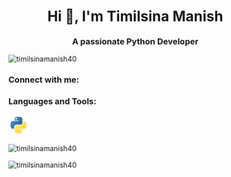 <h1 align="center">Hi 👋, I'm Timilsina Manish</h1>
<h3 align="center">A passionate Python Developer</h3>

<p align="left"> <img src="https://komarev.com/ghpvc/?username=timilsinamanish40&label=Profile%20views&color=0e75b6&style=flat" alt="timilsinamanish40" /> </p>

<h3 align="left">Connect with me:</h3>
<p align="left">
</p>

<h3 align="left">Languages and Tools:</h3>
<p align="left"> <a href="https://www.python.org" target="_blank" rel="noreferrer"> <img src="https://raw.githubusercontent.com/devicons/devicon/master/icons/python/python-original.svg" alt="python" width="40" height="40"/> </a> </p>

<p><img align="center" src="https://github-readme-stats.vercel.app/api/top-langs?username=timilsinamanish40&show_icons=true&locale=en&layout=compact" alt="timilsinamanish40" /></p>

<p><img align="center" src="https://github-readme-streak-stats.herokuapp.com/?user=timilsinamanish40&" alt="timilsinamanish40" /></p>


